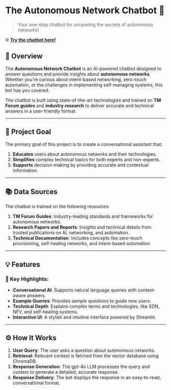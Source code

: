 # The Autonomous Network Chatbot 🌟
> Your one-stop chatbot for unraveling the secrets of autonomous networks!

🌐 **[Try the chatbot here!](https://anchatbot.streamlit.app/)**  

## 🚀 Overview
The **Autonomous Network Chatbot** is an AI-powered chatbot designed to answer questions and provide insights about **autonomous networks**. Whether you're curious about intent-based networking, zero-touch automation, or the challenges in implementing self-managing systems, this bot has you covered.

The chatbot is built using state-of-the-art technologies and trained on **TM Forum guides** and **industry research** to deliver accurate and technical answers in a user-friendly format.

---

## 🎯 Project Goal
The primary goal of this project is to create a conversational assistant that:
1. **Educates** users about autonomous networks and their technologies.
2. **Simplifies** complex technical topics for both experts and non-experts.
3. **Supports** decision-making by providing accurate and contextual information.

---

## 📚 Data Sources
The chatbot is trained on the following resources:
1. **TM Forum Guides**: Industry-leading standards and frameworks for autonomous networks.
2. **Research Papers and Reports**: Insights and technical details from trusted publications on AI, networking, and automation.
3. **Technical Documentation**: Includes concepts like zero-touch provisioning, self-healing networks, and intent-based automation.

---

## 💡 Features
### 🌟 Key Highlights:
- **Conversational AI**: Supports natural language queries with context-aware answers.
- **Example Queries**: Provides sample questions to guide new users.
- **Technical Depth**: Explains complex terms and technologies, like SDN, NFV, and self-healing systems.
- **Interactive UI**: A stylish and intuitive interface powered by Streamlit.

---

## ⚙️ How It Works
1. **User Query**: The user asks a question about autonomous networks.
2. **Retrieval**: Relevant context is fetched from the vector database using ChromaDB.
3. **Response Generation**: The gpt-4o LLM processes the query and context to generate a detailed, accurate response.
4. **Response Delivery**: The bot displays the response in an easy-to-read, conversational format.

